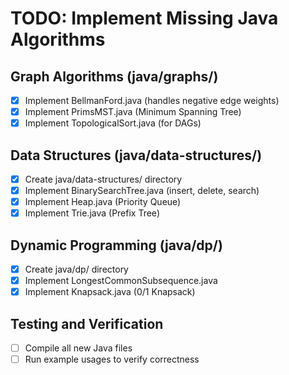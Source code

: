 # TODO: Implement Missing Java Algorithms

## Graph Algorithms (java/graphs/)
- [x] Implement BellmanFord.java (handles negative edge weights)
- [x] Implement PrimsMST.java (Minimum Spanning Tree)
- [x] Implement TopologicalSort.java (for DAGs)

## Data Structures (java/data-structures/)
- [x] Create java/data-structures/ directory
- [x] Implement BinarySearchTree.java (insert, delete, search)
- [x] Implement Heap.java (Priority Queue)
- [x] Implement Trie.java (Prefix Tree)

## Dynamic Programming (java/dp/)
- [x] Create java/dp/ directory
- [x] Implement LongestCommonSubsequence.java
- [x] Implement Knapsack.java (0/1 Knapsack)

## Testing and Verification
- [ ] Compile all new Java files
- [ ] Run example usages to verify correctness
